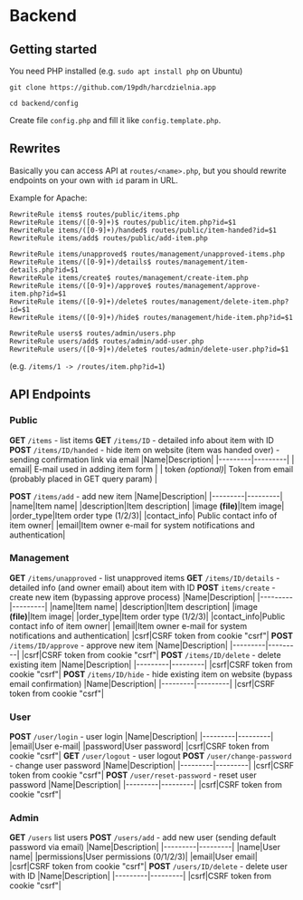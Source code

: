 # Backend

## Getting started

You need PHP installed (e.g. `sudo apt install php` on Ubuntu)

`git clone https://github.com/19pdh/harcdzielnia.app`

`cd backend/config`

Create file `config.php` and fill it like `config.template.php`.

## Rewrites

Basically you can access API at `routes/<name>.php`, but you should rewrite endpoints on your own with `id` param in URL.

Example for Apache:

```
RewriteRule items$ routes/public/items.php
RewriteRule items/([0-9]+)$ routes/public/item.php?id=$1
RewriteRule items/([0-9]+)/handed$ routes/public/item-handed?id=$1
RewriteRule items/add$ routes/public/add-item.php

RewriteRule items/unapproved$ routes/management/unapproved-items.php
RewriteRule items/([0-9]+)/details$ routes/management/item-details.php?id=$1
RewriteRule items/create$ routes/management/create-item.php
RewriteRule items/([0-9]+)/approve$ routes/management/approve-item.php?id=$1
RewriteRule items/([0-9]+)/delete$ routes/management/delete-item.php?id=$1
RewriteRule items/([0-9]+)/hide$ routes/management/hide-item.php?id=$1

RewriteRule users$ routes/admin/users.php
RewriteRule users/add$ routes/admin/add-user.php
RewriteRule users/([0-9]+)/delete$ routes/admin/delete-user.php?id=$1
```

(e.g. `/items/1 -> /routes/item.php?id=1`)

## API Endpoints

### Public

**GET** `/items` - list items
**GET** `/items/ID` - detailed info about item with ID
**POST** `/items/ID/handed` - hide item on website (item was handed over) - sending confirmation link via email
|Name|Description|
|---------|---------|
| email| E-mail used in adding item form |
| token _(optional)_| Token from email (probably placed in GET query param) |

**POST** `/items/add` - add new item
|Name|Description|
|---------|---------|
|name|Item name|
|description|Item description|
|image **(file)**|Item image|
|order_type|Item order type (1/2/3)|
|contact_info| Public contact info of item owner|
|email|Item owner e-mail for system notifications and authentication|

### Management

**GET** `/items/unapproved` - list unapproved items
**GET** `/items/ID/details` - detailed info (and owner email) about item with ID
**POST** `items/create` - create new item (bypassing approve process)
|Name|Description|
|---------|---------|
|name|Item name|
|description|Item description|
|image **(file)**|Item image|
|order_type|Item order type (1/2/3)|
|contact_info|Public contact info of item owner|
|email|Item owner e-mail for system notifications and authentication|
|csrf|CSRF token from cookie "csrf"|
**POST** `/items/ID/approve` - approve new item
|Name|Description|
|---------|---------|
|csrf|CSRF token from cookie "csrf"|
**POST** `/items/ID/delete` - delete existing item
|Name|Description|
|---------|---------|
|csrf|CSRF token from cookie "csrf"|
**POST** `/items/ID/hide` - hide existing item on website (bypass email confirmation)
|Name|Description|
|---------|---------|
|csrf|CSRF token from cookie "csrf"|

### User

**POST** `/user/login` - user login
|Name|Description|
|---------|---------|
|email|User e-mail|
|password|User password|
|csrf|CSRF token from cookie "csrf"|
**GET** `/user/logout` - user logout
**POST** `/user/change-password` - change user password
|Name|Description|
|---------|---------|
|csrf|CSRF token from cookie "csrf"|
**POST** `/user/reset-password` - reset user password
|Name|Description|
|---------|---------|
|csrf|CSRF token from cookie "csrf"|

### Admin

**GET** `/users` list users
**POST** `/users/add` - add new user (sending default password via email)
|Name|Description|
|---------|---------|
|name|User name|
|permissions|User permissions (0/1/2/3)|
|email|User email|
|csrf|CSRF token from cookie "csrf"|
**POST** `/users/ID/delete` - delete user with ID
|Name|Description|
|---------|---------|
|csrf|CSRF token from cookie "csrf"|
